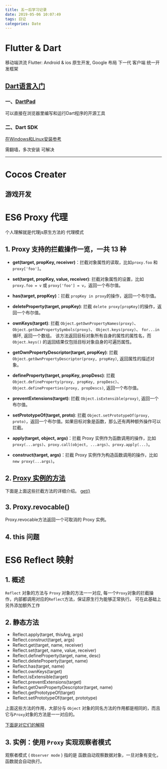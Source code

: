 ```yaml
---
title: 五一后学习记录
date: 2019-05-06 10:07:49
tags: 日记
categories: Date 
---
```

# Flutter & Dart
移动端洪流
Flutter: Android & ios 原生开发, Google 布局 下一代 客户端 统一开发框架

## [Dart语言入门](https://mp.weixin.qq.com/s?__biz=MzU3MTg0MjE0OQ==&mid=2247483690&idx=1&sn=a6263e30cef23772f5a8fc631574c562&chksm=fcdb4a20cbacc33600a5842e2b38013f5b7a9c24c0ba77716813db77a1506e5e9b37d12b8094&token=1542550287&lang=zh_CN#rd)

### 一、[DartPad](https://dartpad.cn/)
可以直接在浏览器里编写和运行Dart程序的开源工具

### 二、Dart SDK
[在Windows和Linux安装参考](https://www.dartlang.org/tools/sdk)

需翻墙，多次安装 可解决

---

# Cocos Creater
游戏开发
---

# ES6 Proxy 代理
个人理解就是代理js原生方法的 代理模式
## 1. Proxy 支持的拦截操作一览，一共 13 种
+ **get(target, propKey, receiver)**：拦截对象属性的读取，比如`proxy.foo` 和 `proxy['foo']`。

+ **set(target, propKey, value, receiver)**: 拦截对象属性的设置，比如 `proxy.foo = v` 或 `proxy['foo'] = v`，返回一个布尔值。

+ **has(target, propKey)**：拦截 `propKey in proxy`的操作，返回一个布尔值。

+ **deleteProperty(target, propKey)**: 拦截 `delete proxy[propKey]`的操作，返回一个布尔值。

+ **ownKeys(target)**: 拦截 
  `Object.getOwnPropertyNames(proxy)`、
  `Object.getOwnPropertySymbols(proxy)`、
  `Object.keys(proxy)`、
  `for...in`循环, 返回一个数组。
  该方法返回目标对象所有自身的属性的属性名，而 `Object.keys()` 的返回结果仅包括目标对象自身的可遍历属性。

+ **getOwnPropertyDescriptor(target, propKey)**: 拦截 
  `Object.getOwnPropertyDescriptor(proxy, propKey)`, 返回属性的描述对象。

+ **defineProperty(target, propKey, propDesc)**: 拦截 
  `Object.defineProperty(proxy, propKey, propDesc)`、
  `Object.defineProperties(proxy, propDescs)`, 返回一个布尔值。

+ **preventExtensions(target)**: 拦截 `Object.isExtensible(proxy)`, 返回一个布尔值。

+ **setPrototypeOf(target, proto)**: 拦截 `Object.setPrototypeOf(proxy, proto)`，返回一个布尔值。如果目标对象是函数，那么还有两种额外操作可以拦截。

+ **apply(target, object, args)**：拦截 Proxy 实例作为函数调用的操作，比如`proxy(...args)`、`proxy.call(object, ...args)`、`proxy.apply(...)`。

+ **construct(target, args)**：拦截 Proxy 实例作为构造函数调用的操作，比如`new proxy(...args)`。

## 2. [Proxy 实例的方法](http://es6.ruanyifeng.com/#docs/proxy#Proxy-%E5%AE%9E%E4%BE%8B%E7%9A%84%E6%96%B9%E6%B3%95)
下面是上面这些拦截方法的详细介绍。
[get()](http://es6.ruanyifeng.com/#docs/proxy#get)

## 3. Proxy.revocable()
Proxy.revocable方法返回一个可取消的 Proxy 实例。

## 4. this 问题

# ES6 Reflect 映射
## 1. 概述
`Reflect` 对象的方法与 `Proxy` 对象的方法一一对应, 每一个`Proxy`对象的拦截操作，内部都调用对应的`Reflect`方法，保证原生行为能够正常执行。
可在此基础上 另外添加额外工作

## 2. 静态方法
+ Reflect.apply(target, thisArg, args)
+ Reflect.construct(target, args)
+ Reflect.get(target, name, receiver)
+ Reflect.set(target, name, value, receiver)
+ Reflect.defineProperty(target, name, desc)
+ Reflect.deleteProperty(target, name)
+ Reflect.has(target, name)
+ Reflect.ownKeys(target)
+ Reflect.isExtensible(target)
+ Reflect.preventExtensions(target)
+ Reflect.getOwnPropertyDescriptor(target, name)
+ Reflect.getPrototypeOf(target)
+ Reflect.setPrototypeOf(target, prototype)

上面这些方法的作用，大部分与 `Object` 对象的同名方法的作用都是相同的，而且它与`Proxy`对象的方法是一一对应的。

[下面是对它们的解释](http://es6.ruanyifeng.com/#docs/reflect#%E9%9D%99%E6%80%81%E6%96%B9%E6%B3%95)

## 3. 实例：使用 `Proxy` 实现观察者模式
观察者模式 ( `Observer mode` ) 指的是 函数自动观察数据对象，一旦对象有变化，函数就会自动执行。

## 
